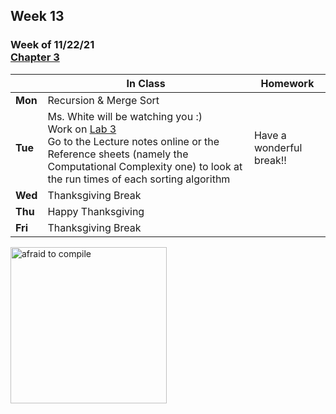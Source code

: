 ## Week 13

### Week of 11/22/21<br>[Chapter 3](/apcsp/curriculum/3)

  |       |In Class               |Homework   |
  |-------|---------              |---------  |
  |**Mon**|Recursion & Merge Sort | |
  |**Tue**|Ms. White will be watching you :)<br>Work on [Lab 3](https://cs50.harvard.edu/ap/2022/curriculum/x/labs/3/)<br>Go to the Lecture notes online or the Reference sheets (namely the Computational Complexity one) to look at the run times of each sorting algorithm |Have a wonderful break!! |
  |**Wed**|Thanksgiving Break | |
  |**Thu**|Happy Thanksgiving | |
  |**Fri**|Thanksgiving Break | |


<meta http-equiv="refresh" content="300"/>
  
<img src="https://www.digitaltechnologylabs.com/wp-content/uploads/2019/06/11.png" alt="afraid to compile" height="250">
